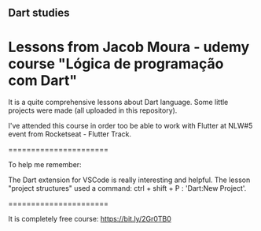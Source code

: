 ## Dart studies
# Lessons from Jacob Moura - udemy course "Lógica de programação com Dart"

It is a quite comprehensive lessons about Dart language. Some little projects were made (all uploaded in this repository). 

I've attended this course in order too be able to work with Flutter at NLW#5 event from Rocketseat - Flutter Track.

======================

To help me remember:

The Dart extension for VSCode is really interesting and helpful. The lesson "project structures" used a command: ctrl + shift + P : 'Dart:New Project'.

======================

It is completely free course: https://bit.ly/2Gr0TB0
